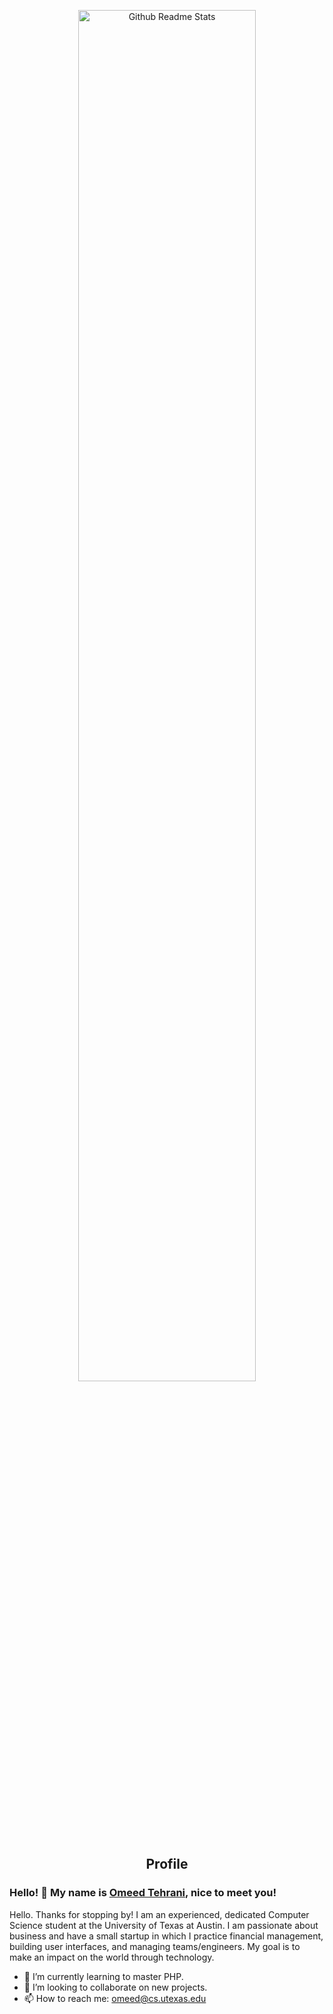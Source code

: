 <p align="center">
 <img width = "75%" src="https://qph.fs.quoracdn.net/main-qimg-d49b9ef4cd52ada03d749515e31061a0" align="center" alt="Github Readme Stats" />
 <h2 align="center">Profile</h2>
</p>

### Hello! 👋 My name is [Omeed Tehrani](https://github.com/omeedcs), nice to meet you!


Hello. Thanks for stopping by! I am an experienced, dedicated Computer Science student at the University of Texas at Austin. 
I am passionate about business and have a small startup in which I practice financial management, building user interfaces, and managing teams/engineers. 
My goal is to make an impact on the world through technology. 

- 🌱 I’m currently learning to master PHP. 
- 💞️ I’m looking to collaborate on new projects. 
- 📫 How to reach me: omeed@cs.utexas.edu
